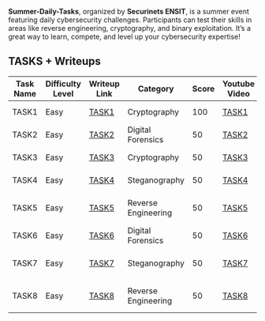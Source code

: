 **Summer-Daily-Tasks**, organized by **Securinets ENSIT**, is a summer event featuring daily cybersecurity challenges. Participants can test their skills in areas like reverse engineering, cryptography, and binary exploitation. It’s a great way to learn, compete, and level up your cybersecurity expertise!

## TASKS + Writeups

| Task Name | Difficulty Level | Writeup Link                    | Category            | Score | Youtube Video                                                                                        | Author              |
| --------- | ---------------- | ------------------------------- | ------------------- | ----- | ---------------------------------------------------------------------------------------------------- | ------------------- |
| TASK1     | Easy             | [TASK1](./01%20TASK1/README.md) | Cryptography        | 100   | [TASK1](https://www.youtube.com/watch?v=YwUur9Y-d7g&t=21s)                                           | Mohamed Hedda       |
| TASK2     | Easy             | [TASK2](./02%20TASK2/README.md) | Digital Forensics   | 50    | [TASK2](https://www.youtube.com/watch?v=gcwQmqDXsjs&list=PLpWkNayvK98vC1P10yHmoDTiko1q0eqjX)         | Mohamed Yahyaoui    |
| TASK3     | Easy             | [TASK3](./03%20TASK3/README.md) | Cryptography        | 50    | [TASK3](https://www.youtube.com/watch?v=I37Z6RFJy3A&list=PLpWkNayvK98vC1P10yHmoDTiko1q0eqjX&index=3) | Aziz Ouerfeli       |
| TASK4     | Easy             | [TASK4](./04%20TASK4/README.md) | Steganography       | 50    | [TASK4](https://www.youtube.com/watch?v=DmaB2Tmv7i4&list=PLpWkNayvK98vC1P10yHmoDTiko1q0eqjX)         | Arwa Fessi          |
| TASK5     | Easy             | [TASK5](./05%20TASK5/README.md) | Reverse Engineering | 50    | [TASK5](https://www.youtube.com/watch?v=ye7Li4U9GSE&t=627s)                                          | Md Amine Mensi      |
| TASK6     | Easy             | [TASK6](./06%20TASK6/README.md) | Digital Forensics   | 50    | [TASK6](https://www.youtube.com/watch?v=Qdi0fWiXtcI)                                                 | Mohamed Hedda       |
| TASK7     | Easy             | [TASK7](./07%20TASK7/README.md) | Steganography       | 50    | [TASK7](https://www.youtube.com/watch?v=NcRURnMZFQ8)                                                 | Youssef Ben Youssef |
| TASK8     | Easy             | [TASK8](./08%20TASK7/README.md) | Reverse Engineering | 50    | [TASK8]()                                                                                            | Youssef Ben Youssef |
